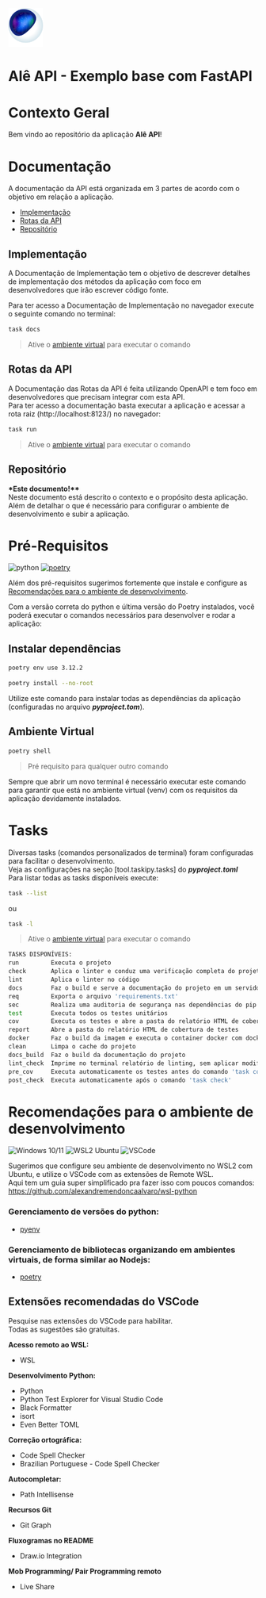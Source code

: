 <img src="docs/assets/ale-logo-color.svg" width="70">

# Alê API - Exemplo base com FastAPI

# Contexto Geral

Bem vindo ao repositório da aplicação **Alê API**!

# Documentação

A documentação da API está organizada em 3 partes de acordo com o objetivo em relação a aplicação.

- [Implementação](#implementação)
- [Rotas da API](#rotas-da-api)
- [Repositório](#repositório)

## Implementação

A Documentação de Implementação tem o objetivo de descrever detalhes de implementação dos métodos da aplicação com foco em desenvolvedores que irão escrever código fonte.

Para ter acesso a Documentação de Implementação no navegador execute o seguinte comando no terminal:

```bash
task docs
```

> Ative o [ambiente virtual](#ambiente-virtual) para executar o comando

## Rotas da API

A Documentação das Rotas da API é feita utilizando OpenAPI e tem foco em desenvolvedores que precisam integrar com esta API.  
Para ter acesso a documentação basta executar a aplicação e acessar a rota raiz (http://localhost:8123/) no navegador:

```bash
task run
```

> Ative o [ambiente virtual](#ambiente-virtual) para executar o comando

## Repositório

**\*Este documento!\*\***  
Neste documento está descrito o contexto e o propósito desta aplicação. Além de detalhar o que é necessário para configurar o ambiente de desenvolvimento e subir a aplicação.

# Pré-Requisitos

![python](https://img.shields.io/badge/python-v3.12-blue)
[![poetry](https://img.shields.io/badge/poetry-venv-orange)](https://python-poetry.org/docs/basic-usage/)

Além dos pré-requisitos sugerimos fortemente que instale e configure as [Recomendações para o ambiente de desenvolvimento](#recomendações-para-o-ambiente-de-desenvolvimento).

Com a versão correta do python e última versão do Poetry instalados, você poderá executar o comandos necessários para desenvolver e rodar a aplicação:

## Instalar dependências

```bash
poetry env use 3.12.2
```

```bash
poetry install --no-root
```

Utilize este comando para instalar todas as dependências da aplicação (configuradas no arquivo **_pyproject.tom_**).

## Ambiente Virtual

```bash
poetry shell
```

> Pré requisito para qualquer outro comando

Sempre que abrir um novo terminal é necessário executar este comando para garantir que está no ambiente virtual (venv) com os requisitos da aplicação devidamente instalados.

# Tasks

Diversas tasks (comandos personalizados de terminal) foram configuradas para facilitar o desenvolvimento.  
Veja as configurações na seção [tool.taskipy.tasks] do **_pyproject.toml_**  
Para listar todas as tasks disponíveis execute:

```bash
task --list
```

ou

```bash
task -l
```

> Ative o [ambiente virtual](#ambiente-virtual) para executar o comando

```bash
TASKS DISPONÍVEIS:
run         Executa o projeto
check       Aplica o linter e conduz uma verificação completa do projeto
lint        Aplica o linter no código
docs        Faz o build e serve a documentação do projeto em um servidor web local
req         Exporta o arquivo 'requirements.txt'
sec         Realiza uma auditoria de segurança nas dependências do pip
test        Executa todos os testes unitários
cov         Executa os testes e abre a pasta do relatório HTML de cobertura de testes
report      Abre a pasta do relatório HTML de cobertura de testes
docker      Faz o build da imagem e executa o container docker com docker-compose
clean       Limpa o cache do projeto
docs_build  Faz o build da documentação do projeto
lint_check  Imprime no terminal relatório de linting, sem aplicar modificações
pre_cov     Executa automaticamente os testes antes do comando 'task cov'
post_check  Executa automaticamente após o comando 'task check'
```

# Recomendações para o ambiente de desenvolvimento

![Windows 10/11](https://flat.badgen.net/badge/icon/windows10~11?icon=windows&label) ![WSL2 Ubuntu](https://flat.badgen.net/badge/WSL2/Ubuntu/orange) ![VSCode](https://flat.badgen.net/badge/icon/VSCode?icon=visualstudio&label)

Sugerimos que configure seu ambiente de desenvolvimento no WSL2 com Ubuntu, e utilize o VSCode com as extensões de Remote WSL.  
Aqui tem um guia super simplificado pra fazer isso com poucos comandos:  
https://github.com/alexandremendoncaalvaro/wsl-python

### Gerenciamento de versões do python:

- [pyenv](https://github.com/pyenv/pyenv)

### Gerenciamento de bibliotecas organizando em ambientes virtuais, de forma similar ao Nodejs:

- [poetry](https://python-poetry.org/docs/basic-usage/)

## Extensões recomendadas do VSCode

Pesquise nas extensões do VSCode para habilitar.  
Todas as sugestões são gratuitas.

**Acesso remoto ao WSL:**

- WSL

**Desenvolvimento Python:**

- Python
- Python Test Explorer for Visual Studio Code
- Black Formatter
- isort
- Even Better TOML

**Correção ortográfica:**

- Code Spell Checker
- Brazilian Portuguese - Code Spell Checker

**Autocompletar:**

- Path Intellisense

**Recursos Git**

- Git Graph

**Fluxogramas no README**

- Draw.io Integration

**Mob Programming/ Pair Programming remoto**

- Live Share
